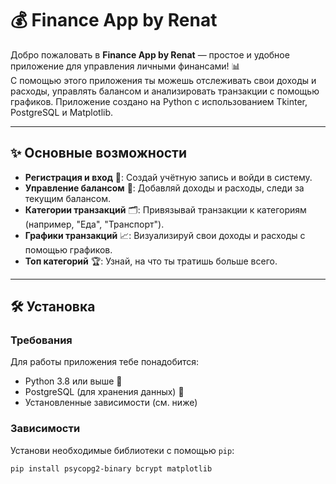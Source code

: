 # 💰 Finance App by Renat

Добро пожаловать в **Finance App by Renat** — простое и удобное приложение для управления личными финансами! 📊  
С помощью этого приложения ты можешь отслеживать свои доходы и расходы, управлять балансом и анализировать транзакции с помощью графиков. Приложение создано на Python с использованием Tkinter, PostgreSQL и Matplotlib.

---

## ✨ Основные возможности

- **Регистрация и вход** 🔐: Создай учётную запись и войди в систему.
- **Управление балансом** 💸: Добавляй доходы и расходы, следи за текущим балансом.
- **Категории транзакций** 🗂️: Привязывай транзакции к категориям (например, "Еда", "Транспорт").
- **Графики транзакций** 📈: Визуализируй свои доходы и расходы с помощью графиков.
- **Топ категорий** 🏆: Узнай, на что ты тратишь больше всего.

---

## 🛠️ Установка

### Требования
Для работы приложения тебе понадобится:
- Python 3.8 или выше 🐍
- PostgreSQL (для хранения данных) 🐘
- Установленные зависимости (см. ниже)

### Зависимости
Установи необходимые библиотеки с помощью `pip`:

```bash
pip install psycopg2-binary bcrypt matplotlib
